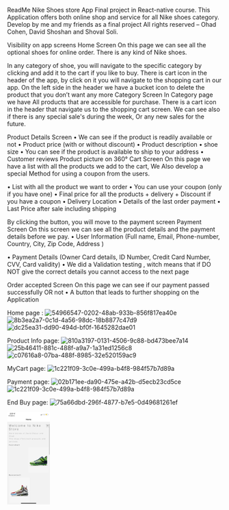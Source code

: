 ReadMe Nike Shoes store App Final project in React-native course. This Application offers both online shop and service for all Nike shoes category. Develop by me and my friends as a final project All rights reserved – Ohad Cohen, David Shoshan and Shoval Soli.

Visibility on app screens
Home Screen On this page we can see all the optional shoes for online order. There is any kind of Nike shoes.

In any category of shoe, you will navigate to the specific category by clicking and add it to the cart if you like to buy.
There is cart icon in the header of the app, by click on it you will navigate to the shopping cart in our app.
On the left side in the header we have a bucket icon to delete the product that you don’t want any more
Category Screen In Category page we have All products that are accessible for purchase. There is a cart icon in the header that navigate us to the shopping cart screen. We can see also if there is any special sale's during the week, Or any new sales for the future.

Product Details Screen • We can see if the product is readily available or not • Product price (with or without discount) • Product description • shoe size • You can see if the product is available to ship to your address • Customer reviews Product picture on 360° Cart Screen On this page we have a list with all the products we add to the cart, We Also develop a special Method for using a coupon from the users.

• List with all the product we want to order • You can use your coupon (only if you have one) • Final price for all the products + delivery + Discount if you have a coupon • Delivery Location • Details of the last order payment • Last Price after sale including shipping

By clicking the button, you will move to the payment screen Payment Screen On this screen we can see all the product details and the payment details before we pay. • User Information (Full name, Email, Phone-number, Country, City, Zip Code, Address )

• Payment Details (Owner Card details, ID Number, Credit Card Number, CVV, Card validity) • We did a Validation testing , witch means that if DO NOT give the correct details you cannot access to the next page

Order accepted Screen On this page we can see if our payment passed successfully OR not • A button that leads to further shopping on the Application

Home page :
![54966547-0202-48ab-933b-856f817ea40e](https://user-images.githubusercontent.com/92857359/154823882-ca439d5e-424b-4b5b-851b-18986f86aea7.jpg)
![8b3ea2a7-0c1d-4a56-98dc-18b8877c47d9](https://user-images.githubusercontent.com/92857359/154823887-4954a3cb-7d9c-4b59-be99-e28e244cc7c6.jpg)
![dc25ea31-dd90-494d-bf0f-1645282dae01](https://user-images.githubusercontent.com/92857359/154823888-3da45ea3-6d08-4504-ac16-7665b168f8ed.jpg)

Product Info page:
![810a3197-0131-4506-9c88-bd473bee7a14](https://user-images.githubusercontent.com/92857359/154823906-29868efb-ba8b-4030-945f-8efc9fe190ad.jpg)
![25b46411-881c-488f-a9a7-1a31ed1256c8](https://user-images.githubusercontent.com/92857359/154823910-48e8b3b2-193a-4c47-b07c-5d592d9d9d15.jpg)
![c07616a8-07ba-488f-8985-32e520159ac9](https://user-images.githubusercontent.com/92857359/154823912-baee7740-ef9f-4b3b-be6c-a4787802538c.jpg)

MyCart page:
![1c221f09-3c0e-499a-b4f8-984f57b7d89a](https://user-images.githubusercontent.com/92857359/154823932-4ab78d50-a128-4de1-9601-8d14112eedae.jpg)

Payment page:
![02b171ee-da90-475e-a42b-d5ecb23cd5ce](https://user-images.githubusercontent.com/92857359/154823943-2192a96d-e85b-482e-b69f-f917e8d71d1f.jpg)
![1c221f09-3c0e-499a-b4f8-984f57b7d89a](https://user-images.githubusercontent.com/92857359/154823946-c29e9d61-4962-4dbc-b0f6-49c7b6dbbcd1.jpg)


End Buy page:
![75a66dbd-296f-4877-b7e5-0d49681261ef](https://user-images.githubusercontent.com/92857359/154823957-cda50c16-143b-437f-ba7e-132f2f592922.jpg)

<img src="images/1.jpg" width ="100">


